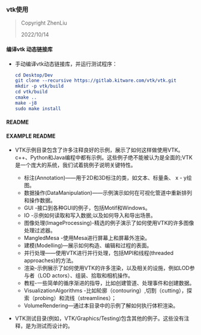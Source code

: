### vtk使用

> Copyright ZhenLiu
>
> 2022/10/14



#### 编译vtk 动态链接库

- 手动编译vtk动态链接库，并运行测试程序：

  ```cmake
  cd Desktop/Dev
  git clone --recursive https://gitlab.kitware.com/vtk/vtk.git
  mkdir -p vtk/build
  cd vtk/build
  cmake ..
  make -j8
  sudo make install
  ```

























#### README





#### EXAMPLE README

- VTK示例目录包含了许多注释良好的示例，展示了如何这样做使用VTK。c++、Python和Java编程中都有示例。这些例子绝不能被认为是全面的;VTK是一个庞大的系统，我们试着挑例子说明关键特性。 
  - 标注(Annotation)——用于2D和3D标注的类，如文本、标量条、 x - y绘图。 
  - 数据操作(DataManipulation)——示例演示如何在可视化管道中重新排列和操作数据。 
  - GUI -接口到各种GUI的例子，包括Motif和Windows。 
  - IO -示例如何读取和写入数据;以及如何导入和导出场景。
  - 图像处理(ImageProcessing)-精选的例子演示了如何使用VTK的许多图像处理过滤器。 
  - MangledMesa -使用Mesa进行屏幕上和屏幕外渲染。
  - 建模(Modelling)—展示如何构造、编辑和过程的表面。 
  - 并行处理——使用VTK进行并行处理，包括MPI和线程(threaded approaches)的方法。 
  - 渲染-示例展示了如何使用VTK的许多渲染，以及相关的设施，例如LOD参与者（LOD actors）、组装、拾取和相机操作。 
  - 教程-一些简单的循序渐进的指导，比如创建管道、处理事件和创建数据。 
  - VisualizationAlgorithms -比如轮廓（contouring）,切割（cutting），探索（probing）和流线（streamlines）；
  - VolumeRendering—通过本目录中的示例了解如何执行体积渲染。 

- VTK测试目录(例如，VTK/Graphics/Testing)包含其他的例子。这些没有注释，是为测试而设计的。 

